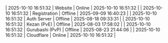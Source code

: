 | 2025-10-10 16:51:32 | Website | Online | 2025-10-10 16:51:32 |
| 2025-10-10 16:51:32 | Registration | Offline | 2025-09-09 16:40:23 |
| 2025-10-10 16:51:32 | Auth Server | Offline | 2025-08-18 09:33:31 |
| 2025-10-10 16:51:32 | Kezan (PvE) | Offline | 2025-08-03 17:58:02 |
| 2025-10-10 16:51:32 | Gurubashi (PvP) | Offline | 2025-08-23 21:44:06 |
| 2025-10-10 16:51:32 | Cloudflare | Online | 2025-10-10 16:51:32 |
